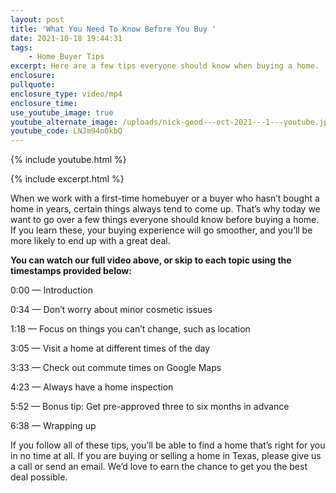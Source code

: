 ```yaml
---
layout: post
title: 'What You Need To Know Before You Buy '
date: 2021-10-18 19:44:31
tags:
    - Home Buyer Tips
excerpt: Here are a few tips everyone should know when buying a home.
enclosure:
pullquote:
enclosure_type: video/mp4
enclosure_time:
use_youtube_image: true
youtube_alternate_image: /uploads/nick-good---oct-2021---1---youtube.jpeg
youtube_code: LNJm94oOkbQ
---
```

{% include youtube.html %}

{% include excerpt.html %}

When we work with a first-time homebuyer or a buyer who hasn’t bought a home in years, certain things always tend to come up. That’s why today we want to go over a few things everyone should know before buying a home. If you learn these, your buying experience will go smoother, and you’ll be more likely to end up with a great deal.&nbsp;

**You can watch our full video above, or skip to each topic using the timestamps provided below:&nbsp;**

0:00 — Introduction&nbsp;

0:34 — Don’t worry about minor cosmetic issues&nbsp;

1:18 — Focus on things you can’t change, such as location

3:05 — Visit a home at different times of the day

3:33 — Check out commute times on Google Maps

4:23 — Always have a home inspection

5:52 — Bonus tip: Get pre-approved three to six months in advance

6:38 — Wrapping up&nbsp;

If you follow all of these tips, you’ll be able to find a home that’s right for you in no time at all. If you are buying or selling a home in Texas, please give us a call or send an email. We’d love to earn the chance to get you the best deal possible.&nbsp;<br>&nbsp;
